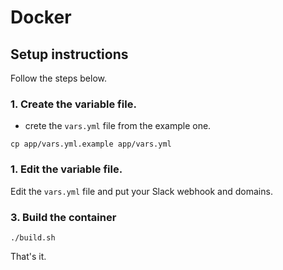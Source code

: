 # Docker

## Setup instructions

Follow the steps below.

### 1. Create the variable file.

* crete the `vars.yml` file from the example one.

````
cp app/vars.yml.example app/vars.yml
````
### 1. Edit the variable file.

Edit the `vars.yml` file and put your Slack webhook and domains.

### 3. Build the container

````
./build.sh
````

That's it.
